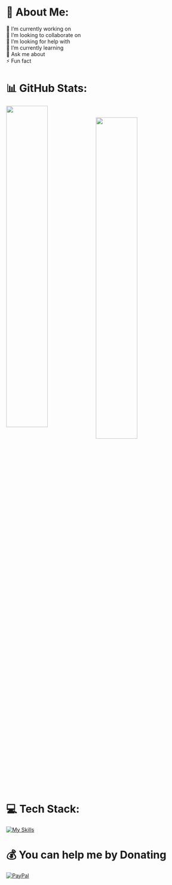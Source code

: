 # 💫 About Me:
🔭 I’m currently working on<br>
👯 I’m looking to collaborate on<br>
🤝 I’m looking for help with<br>
🌱 I’m currently learning<br>
💬 Ask me about<br>
⚡ Fun fact
# 📊 GitHub Stats:
<img align="left" width="47%" src="https://github-README-stats.vercel.app/api?username=Kevin-Vivas&theme=dark&show_icons=true" /><br>

<img align="left" width="47%" src="https://github-README-stats.vercel.app/api/top-langs/?username=Kevin-Vivas&layout=compact" /><br>


# 💻 Tech Stack:<br>
[![My Skills](https://skillicons.dev/icons?i=c,py,v,md&theme=light)](https://skillicons.dev)




# 💰 **You can help me by Donating**
  [![PayPal](https://img.shields.io/badge/PayPal-00457C?style=for-the-badge&logo=paypal&logoColor=white)](https://www.paypal.com/paypalme/Vivas143) 
  







<!--
**Kevin-Vivas/Kevin-Vivas** is a ✨ _special_ ✨ repository because its `README.md` (this file) appears on your GitHub profile.
# 💻 Tech Stack
[![My Skills](https://skillicons.dev/icons?i=c,py,v,md)](https://skillicons.dev)
[![PayPal](https://img.shields.io/badge/PayPal-00457C?style=for-the-badge&logo=paypal&logoColor=white)](https://www.paypal.com/paypalme/Vivas143)

Here are some ideas to get you started:

- 🔭 I’m currently working on ...
- 🌱 I’m currently learning ...
- 👯 I’m looking to collaborate on ...
- 🤔 I’m looking for help with ...
- 💬 Ask me about ...
- 📫 How to reach me: ...
- 😄 Pronouns: ...
- ⚡ Fun fact: ...
-->
